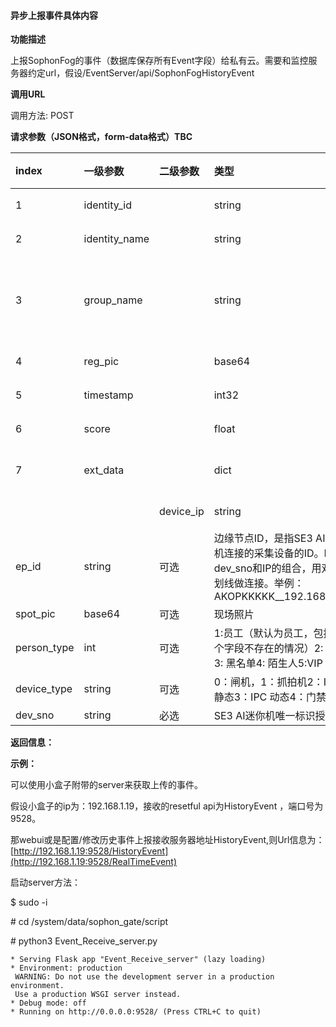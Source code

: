 #### 异步上报事件具体内容

**功能描述**

上报SophonFog的事件（数据库保存所有Event字段）给私有云。需要和监控服务器约定url，假设/EventServer/api/SophonFogHistoryEvent

**调用URL**

调用方法: POST

**请求参数（JSON格式，form-data格式）TBC**

| index       | 一级参数      | 二级参数  | 类型                                                         | 选择 | 说明                                             |
| :---------- | :------------ | :-------- | :----------------------------------------------------------- | :--- | :----------------------------------------------- |
| 1           | identity_id   |           | string                                                       | 必选 | 用户编号                                         |
| 2           | identity_name |           | string                                                       | 必选 | 用户名称                                         |
| 3           | group_name    |           | string                                                       | 必选 | 比对的group name，如果没有group_name返回group_id |
| 4           | reg_pic       |           | base64                                                       | 必选 | 注册的人脸底库                                   |
| 5           | timestamp     |           | int32                                                        | 必选 | 事件发生的时间戳                                 |
| 6           | score         |           | float                                                        | 必选 | 比对的分数                                       |
| 7           | ext_data      |           | dict                                                         | 必选 | 拓展数据字段，可迭代添加                         |
|             |               | device_ip | string                                                       | 可选 | 设备ip                                           |
| ep_id       | string        | 可选      | 边缘节点ID，是指SE3 AI迷你机连接的采集设备的ID。ID：dev_sno和IP的组合，用双下划线做连接。举例：AKOPKKKKK__192.168.1.25 |      |                                                  |
| spot_pic    | base64        | 可选      | 现场照片                                                     |      |                                                  |
| person_type | int           | 可选      | 1:员工（默认为员工，包括这个字段不存在的情况）2: 访客3: 黑名单4: 陌生人5:VIP |      |                                                  |
| device_type | string        | 可选      | 0：闸机，1：抓拍机2：IPC 静态3：IPC 动态4：门禁              |      |                                                  |
| dev_sno     | string        | 必选      | SE3 AI迷你机唯一标识授权码                                   |      |                                                  |

**返回信息：**

**示例：**

可以使用小盒子附带的server来获取上传的事件。

假设小盒子的ip为：192.168.1.19，接收的resetful api为HistoryEvent ，端口号为9528。

那webui或是配置/修改历史事件上报接收服务器地址HistoryEvent,则Url信息为：[http://192.168.1.19:9528/HistoryEvent](http://192.168.1.19:9528/RealTimeEvent)

启动server方法：

$ sudo -i

\# cd /system/data/sophon_gate/script

\# python3 Event_Receive_server.py

```
* Serving Flask app "Event_Receive_server" (lazy loading)
* Environment: production
 WARNING: Do not use the development server in a production environment.
 Use a production WSGI server instead.
* Debug mode: off
* Running on http://0.0.0.0:9528/ (Press CTRL+C to quit)
```

